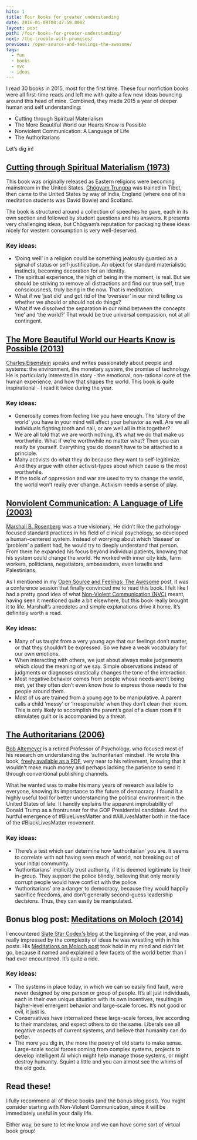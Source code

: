```yaml
---
hits: 1
title: Four books for greater understanding
date: 2016-01-09T00:47:58.000Z
layout: post
path: /four-books-for-greater-understanding/
next: /the-trouble-with-promises/
previous: /open-source-and-feelings-the-awesome/
tags:
  - fun
  - books
  - nvc
  - ideas
---
```


I read 30 books in 2015, most for the first time. These four nonfiction books were all first-time reads and left me with quite a few new ideas bouncing around this head of mine. Combined, they made 2015 a year of deeper human and self understanding:

* Cutting through Spiritual Materialism
* The More Beautiful World our Hearts Know is Possible
* Nonviolent Communication: A Language of Life
* The Authoritarians

Let’s dig in!

<div class='fold'></div>

## [Cutting through Spiritual Materialism (1973)](https://en.wikipedia.org/wiki/Cutting_Through_Spiritual_Materialism)

This book was originally released as Eastern religions were becoming mainstream in the United States. [Chögyam Trungpa](https://en.wikipedia.org/wiki/Ch%C3%B6gyam_Trungpa) was trained in Tibet, then came to the United States by way of India, England (where one of his meditation students was David Bowie) and Scotland.

The book is structured around a collection of speeches he gave, each in its own section and followed by student questions and his answers. It presents very challenging ideas, but Chögyam’s reputation for packaging these ideas nicely for western consumption is very well-deserved.

### Key ideas:

* ‘Doing well’ in a religion could be something jealously guarded as a signal of status or self-justification. An object for standard materialistic instincts, becoming decoration for an identity.
* The spiritual experience, the high of being in the moment, is real. But we should be striving to remove all distractions and find our true self, true consciousness, truly being in the now. That is meditation.
* What if we ‘just did’ and got rid of the ‘overseer’ in our mind telling us whether we should or should not do things?
* What if we dissolved the separation in our mind between the concepts ‘me’ and ‘the world?’ That would be true universal compassion, not at all contingent.

## [The More Beautiful World our Hearts Know is Possible (2013)](http://charleseisenstein.net/project/the-more-beautiful-world-our-hearts-know-is-possible/)

[Charles Eisenstein](http://charleseisenstein.net/) speaks and writes passionately about people and systems: the environment, the monetary system, the promise of technology. He is particularly interested in story - the emotional, non-rational core of the human experience, and how that shapes the world. This book is quite inspirational - I read it twice during the year.

### Key ideas:

* Generosity comes from feeling like you have enough. The ‘story of the world’ you have in your mind will affect your behavior as well. Are we all individuals fighting tooth and nail, or are well all in this together?
* We are all told that we are worth nothing, it’s what we do that make us worthwhile. What if we’re worthwhile no matter what? Then you can really be yourself. Everything you do doesn’t have to be attached to a principle.
* Many activists do what they do because they want to self-legitimize. And they argue with other activist-types about which cause is the most worthwhile.
* If the tools of oppression and war are used to try to change the world, the world won’t really ever change. Activism needs a sense of play.

## [Nonviolent Communication: A Language of Life (2003)](http://www.amazon.com/Nonviolent-Communication-A-Language-Life/dp/1892005034)

[Marshall B. Rosenberg](https://en.wikipedia.org/wiki/Marshall_Rosenberg) was a true visionary. He didn’t like the pathology-focused standard practices in his field of clinical psychology, so developed a human-centered system. Instead of worrying about which ‘disease’ or ‘problem’ a patient had, he would try to deeply understand that person. From there he expanded his focus beyond individual patients, knowing that his system could change the world. He worked with inner city kids, farm workers, politicians, negotiators, ambassadors, even Israelis and Palestinians.

As I mentioned in my [Open Source and Feelings: The Awesome](/open-source-and-feelings-the-awesome/) post, it was a conference session that finally convinced me to read this book. I felt like I had a pretty good idea of what [Non-Violent Communication (NVC)](https://en.wikipedia.org/wiki/Nonviolent_Communication) meant, having seen it mentioned quite a bit elsewhere, but this book really brought it to life. Marshall’s anecdotes and simple explanations drive it home. It’s definitely worth a read.

### Key ideas:

* Many of us taught from a very young age that our feelings don’t matter, or that they shouldn’t be expressed. So we have a weak vocabulary for our own emotions.
* When interacting with others, we just about always make judgements which cloud the meaning of we say. Simple observations instead of judgments or diagnoses drastically changes the tone of the interaction.
* Most negative behavior comes from people whose needs aren’t being met, yet they often don’t even know how to express those needs to the people around them.
* Most of us are trained from a young age to be manipulative. A parent calls a child ‘messy’ or ‘irresponsible’ when they don’t clean their room. This is only likely to accomplish the parent’s goal of a clean room if it stimulates guilt or is accompanied by a threat.

## [The Authoritarians (2006)](http://home.cc.umanitoba.ca/~altemey/)

[Bob Altemeyer](https://en.wikipedia.org/wiki/Bob_Altemeyer) is a retired Professor of Psychology, who focused most of his research on understanding the ‘authoritarian’ mindset. He wrote this book, [freely available as a PDF](http://home.cc.umanitoba.ca/~altemey/), very near to his retirement, knowing that it wouldn’t make much money and perhaps lacking the patience to send it through conventional publishing channels.

What he wanted was to make his many years of research available to everyone, knowing its importance to the future of democracy. I found it a highly useful tool for better understanding the political environment in the United States of late. It handily explains the apparent improbability of Donald Trump as a frontrunner for the GOP Presidential candidate. And the hurtful emergence of #BlueLivesMatter and #AllLivesMatter both in the face of the #BlackLivesMatter movement.

### Key ideas:

* There’s a test which can determine how ‘authoritarian’ you are. It seems to correlate with not having seen much of world, not breaking out of your initial community.
* ‘Authoritarians’ implicitly trust authority, if it is deemed legitimate by their in-group. They support the police blindly, believing that only morally corrupt people would have conflict with the police.
* ‘Authoritarians’ are a danger to democracy, because they would happily sacrifice freedoms, and don’t generally second-guess leadership decisions. Thus, they can easily be manipulated.

## Bonus blog post: [Meditations on Moloch (2014)](http://slatestarcodex.com/2014/07/30/meditations-on-moloch/)

I encountered [Slate Star Codex's blog](http://slatestarcodex.com/) at the beginning of the year, and was really impressed by the complexity of ideas he was wrestling with in his posts. His [Meditations on Moloch post](http://slatestarcodex.com/2014/07/30/meditations-on-moloch/) took hold in my mind and didn’t let go, because it named and explained a few facets of the world better than I had ever encountered. It’s quite a ride.

### Key ideas:

* The systems in place today, in which we can so easily find fault, were never designed by one person or group of people. It’s all just individuals, each in their own unique situation with its own incentives, resulting in higher-level emergent behavior and large-scale forces. It’s not good or evil, it just is.
* Conservatives have internalized these large-scale forces, live according to their mandates, and expect others to do the same. Liberals see all negative aspects of current systems, and believe that humanity can do better.
* The more you dig in, the more the poetry of old starts to make sense. Large-scale social forces coming from complex systems, projects to develop intelligent AI which might help manage those systems, or might destroy humanity. Squint a little and you can almost see the whims of the old gods.

## Read these!

I fully recommend all of these books (and the bonus blog post). You might consider starting with Non-Violent Communication, since it will be immediately useful in your daily life.

Either way, be sure to let me know and we can have some sort of virtual book group!
